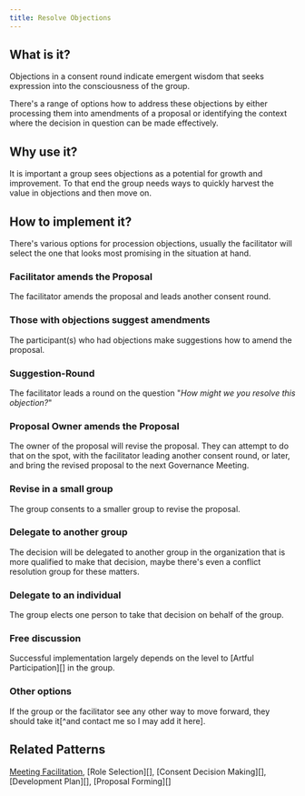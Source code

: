 ```yaml
---
title: Resolve Objections
---
```



## What is it? ##

Objections in a consent round indicate emergent wisdom that seeks expression into the consciousness of the group. 

There's a range of options how to address these objections by either processing them into amendments of a proposal or identifying the context where the decision in question can be made effectively.


##  Why use it? ##

It is important a group sees objections as a potential for growth and improvement. To that end the group needs ways to quickly harvest the value in objections and then move on. 


## How to implement it? ##

There's various options for procession objections, usually the facilitator will select the one that looks most promising in the situation at hand.

### Facilitator amends the Proposal ###

The facilitator amends the proposal and leads another consent round.

### Those with objections suggest amendments ###

The participant(s) who had objections make suggestions how to amend the proposal.

### Suggestion-Round ###

The facilitator leads a round on the question "_How might we you resolve this objection?_"

### Proposal Owner amends the Proposal ###

The owner of the proposal will revise the proposal. They can attempt to do that on the spot, with the facilitator leading another consent round, or later, and bring the revised proposal to the next Governance Meeting. 

###  Revise in a small group ###

The group consents to a smaller group to revise the proposal.

### Delegate to another group ###

The decision will be delegated to another group in the organization that is more qualified to make that decision, maybe there's even a conflict resolution group for these matters.

### Delegate to an individual ###

The group elects one person to take that decision on behalf of the group.

### Free discussion ###

Successful implementation largely depends on the level to [Artful Participation][] in the group.


### Other options ###

If the group or the facilitator see any other way to move forward, they should take it[^and contact me so I may add it here].


## Related Patterns ##

[Meeting Facilitation](meeting-facilitation.md), [Role Selection][], [Consent Decision Making][], [Development Plan][], [Proposal Forming][]


